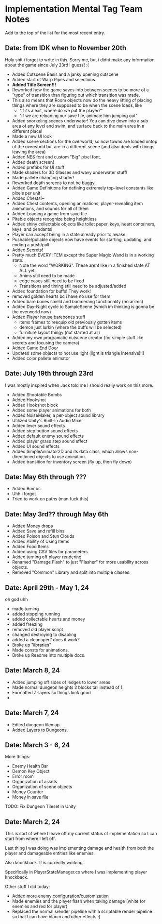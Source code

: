 # Implementation Mental Tag Team Notes

Add to the top of the list for the most recent entry.

## Date: from IDK when to November 20th

Holy shit i forgot to write in this. Sorry me, but i didnt make any information about the game since July 23rd i guess! :(

- Added Cutscene Basis and a janky opening cutscene
- Added start of Warp Pipes and selections
- **Added Title Screen!!!**
- Reworked how the game saves info between scenes to be more of a "type" of transition than figuring out which transition was made.
- This also means that Room objects now do the heavy lifting of placing things where they are supposed to be when the scene loads, like
  - "if its a exit, where do we put the player?"
  - "if we are reloading our save file, animate him jumping out"
- Added snorkeling scenes underwater! You can dive down into a sub area of any level and swim, and surface back to the main area in a different place!
- Made a new UI look
- Added scene sections for the overworld, so now towns are loaded ontop of the overworld but are in a different scene (and also deals with things leaving the area)
- Added NES font and custom "Big" pixel font.
- Added death screen!
- Added prefabs for UI stuff
- Made shaders for 3D Glasses and wavy underwater stuff!
- Made pallete changing shader!
- Reworked death screens to not be buggy
- Added Game Definitions for defining extremely top-level constants like pixels per unit
- Added Chests!~
- Added Chest contents, opening animations, player-revealing item animations, and sounds for all of them
- Added Loading a game from save file
- Pitable objects recognize being heightless
- Added shiny collectable objects like toilet paper, keys, heart containers, keys, and pendants!
- Player can accept being in a state already prior to awake
- Pushable/pullable objects now have events for starting, updating, and ending a push/pull.
- Added Secrets!
- Pretty much EVERY ITEM except the Super Magic Wand is in a working state.
  - Note the word "WORKING". These arent like in a finished state AT ALL yet.
  - Anims still need to be made
  - edge cases still need to be fixed
  - Transitions and timing still need to be adjusted/added
- Added foundation for buffs! They work!
- removed golden hearts bc i have no use for them
- Added bare bones shield and boomerang functionality (no anims)
- Added Day-Night cycle to SampleScene (which im thinking is gonna be the overworld now)
- Added Player house barebones stuff
  - items frames to reequip old previously gotten items
  - demon just lurkin (where the buffs will be selected)
  - furniture layout thingy (not started at all)
- Added my own programatic cutscene creator (for simple stuff like secrets and focusing the camera)
- Added Game End Door
- Updated some objects to not use light (light is triangle intensive!!!)
- Added color pallete animator

## Date: July 19th through 23rd

I was mostly inspired when Jack told me I should really work on this more.

- Added Shootable Bombs
- Added Hookshot
- Added Hookshot block
- Added some player animations for both
- Added NoiseMaker, a per-object sound library
- Utilized Unity's Built-In Audio Mixer
- Added lever sound effects
- Added step button sound effects
- Added default enemy sound effects
- Added player grass step sound effect
- Added UI sound effects
- Added SimpleAnimator2D and its data class, which allows non-directioned objects to use animation.
- Added transition for inventory screen (fly up, then fly down)

## Date: May 6th through ???

- Added Bombs
- Uhh i forgot
- Tried to work on paths (man fuck this)

## Date: May 3rd?? through May 6th

- Added Money drops
- Added Save and refill bins
- Added Poison and Stun Clouds
- Added Ability of Using Items
- Added Food Items
- Added using CSV files for parameters
- Added turning off player rendering
- Renamed "Damage Flash" to just "Flasher" for more usability across objects.
- Removed "Common" Library and split into multiple classes.

## Date: April 29th - May 1, 24

oh god uhh

- made turning
- added stopping running
- added collectable hearts and money
- added freezing
- removed old player script
- changed destroying to disabling
- added a cleanuper? does it work?
- Broke up "libraries"
- Made consts for animations.
- Broke up Readme into multiple docs.

## Date: March 8, 24

- Added jumping off sides of ledges to lower areas
- Made normal dungeon heights 2 blocks tall instead of 1.
- Formatted Z-layers so things look good
-

## Date: March 7, 24

- Edited dungeon tilemap.
- Added Layers to Dungeons.

## Date: March 3 - 6, 24

More things:

- Enemy Health Bar
- Demon Key Object
- Error room
- Organization of assets
- Organization of scene objects
- Money Counter
- Money in save file

TODO: Fix Dungeon Tileset in Unity

## Date: March 2, 24

This is sort of where I leave off my current status of implementation so I can start from where I left off.

Last thing I was doing was implementing damage and health from both the player and damageable entities like enemies.

Also knockback. It is currently working.

Specifically in PlayerStateManager.cs where I was implementing player knockback.

Other stuff I did today:

- Added more enemy configuration/customization
- Made enemies and the player flash when taking damage (white for enemies and red for player)
- Replaced the normal srender pipeline with a scriptable render pipeline so that I can have bloom and other effects :)
